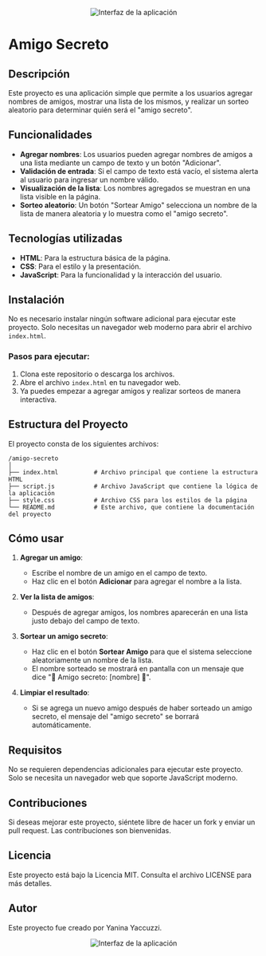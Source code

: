 
<p align="center">
  <img src="assets/amigo_secreto.avif" alt="Interfaz de la aplicación" />
</p>


# Amigo Secreto

## Descripción

Este proyecto es una aplicación simple que permite a los usuarios agregar nombres de amigos, mostrar una lista de los mismos, y realizar un sorteo aleatorio para determinar quién será el "amigo secreto". 

## Funcionalidades

- **Agregar nombres**: Los usuarios pueden agregar nombres de amigos a una lista mediante un campo de texto y un botón "Adicionar".
- **Validación de entrada**: Si el campo de texto está vacío, el sistema alerta al usuario para ingresar un nombre válido.
- **Visualización de la lista**: Los nombres agregados se muestran en una lista visible en la página.
- **Sorteo aleatorio**: Un botón "Sortear Amigo" selecciona un nombre de la lista de manera aleatoria y lo muestra como el "amigo secreto".

## Tecnologías utilizadas

- **HTML**: Para la estructura básica de la página.
- **CSS**: Para el estilo y la presentación.
- **JavaScript**: Para la funcionalidad y la interacción del usuario.

## Instalación

No es necesario instalar ningún software adicional para ejecutar este proyecto. Solo necesitas un navegador web moderno para abrir el archivo `index.html`.

### Pasos para ejecutar:

1. Clona este repositorio o descarga los archivos.
2. Abre el archivo `index.html` en tu navegador web.
3. Ya puedes empezar a agregar amigos y realizar sorteos de manera interactiva.

## Estructura del Proyecto

El proyecto consta de los siguientes archivos:

```
/amigo-secreto
│
├── index.html          # Archivo principal que contiene la estructura HTML
├── script.js           # Archivo JavaScript que contiene la lógica de la aplicación
├── style.css           # Archivo CSS para los estilos de la página
└── README.md           # Este archivo, que contiene la documentación del proyecto
```

## Cómo usar

1. **Agregar un amigo**:
    - Escribe el nombre de un amigo en el campo de texto.
    - Haz clic en el botón **Adicionar** para agregar el nombre a la lista.
  
2. **Ver la lista de amigos**:
    - Después de agregar amigos, los nombres aparecerán en una lista justo debajo del campo de texto.

3. **Sortear un amigo secreto**:
    - Haz clic en el botón **Sortear Amigo** para que el sistema seleccione aleatoriamente un nombre de la lista.
    - El nombre sorteado se mostrará en pantalla con un mensaje que dice "🎉 Amigo secreto: [nombre] 🎉".
  
4. **Limpiar el resultado**:
    - Si se agrega un nuevo amigo después de haber sorteado un amigo secreto, el mensaje del "amigo secreto" se borrará automáticamente.

## Requisitos

No se requieren dependencias adicionales para ejecutar este proyecto. Solo se necesita un navegador web que soporte JavaScript moderno.

## Contribuciones

Si deseas mejorar este proyecto, siéntete libre de hacer un fork y enviar un pull request. Las contribuciones son bienvenidas.

## Licencia

Este proyecto está bajo la Licencia MIT. Consulta el archivo LICENSE para más detalles.

## Autor

Este proyecto fue creado por Yanina Yaccuzzi.

<p align="center">
  <img src="https://cdn1.gnarususercontent.com.br/6/409216/ff043987-239b-4661-bdb1-7f4ca6092c48.png" alt="Interfaz de la aplicación" />
</p>

